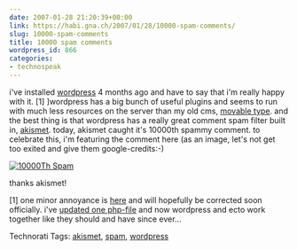 ```yaml
---
date: 2007-01-28 21:20:39+00:00
link: https://habi.gna.ch/2007/01/28/10000-spam-comments/
slug: 10000-spam-comments
title: 10000 spam comments
wordpress_id: 866
categories:
- technospeak
---
```


i've installed [wordpress](http://wordpress.org/) 4 months ago and have to say that i'm really happy with it. [1]
]wordpress has a big bunch of useful plugins and seems to run with much less resources on the server than my old cms, [movable type](http://www.movabletype.org/). and the best thing is that wordpress has a really great comment spam filter built in, [akismet](http://akismet.com/). today, akismet caught it's 10000th spammy comment.
to celebrate this, i'm featuring the comment here (as an image, let's not get too exited and give them google-credits:-)



[![10000Th Spam](https://habi.gna.ch/wp-content/uploads/2007/01/10000th-spam-tm.jpg)](https://habi.gna.ch/wp-content/uploads/2007/01/10000th-spam.png)



thanks akismet!

[1] one minor annoyance is [here](http://trac.wordpress.org/ticket/3662) and will hopefully be corrected soon officially. i've [updated one php-file](http://wordpress.org/support/topic/102276?replies=7) and now wordpress and ecto work together like they should and have since ever...





Technorati Tags: [akismet](http://www.technorati.com/tag/akismet), [spam](http://www.technorati.com/tag/spam), [wordpress](http://www.technorati.com/tag/wordpress)




